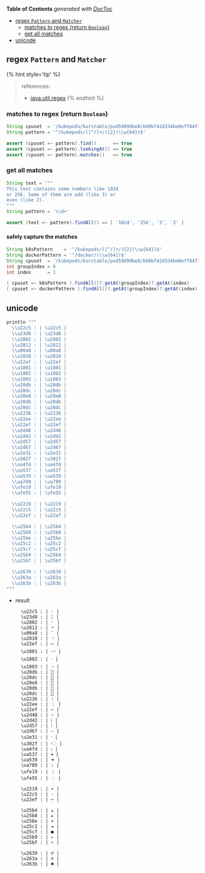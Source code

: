 <!-- START doctoc generated TOC please keep comment here to allow auto update -->
<!-- DON'T EDIT THIS SECTION, INSTEAD RE-RUN doctoc TO UPDATE -->
**Table of Contents**  *generated with [DocToc](https://github.com/thlorenz/doctoc)*

- [regex `Pattern` and `Matcher`](#regex-pattern-and-matcher)
  - [matches to regex (return `Boolean`)](#matches-to-regex-return-boolean)
  - [get all matches](#get-all-matches)
- [unicode](#unicode)

<!-- END doctoc generated TOC please keep comment here to allow auto update -->

## regex `Pattern` and `Matcher`

{% hint style='tip' %}
> references:
> - [java.util.regex](https://docs.oracle.com/javase/7/docs/api/java/util/regex/Matcher.html)
{% endhint %}

### matches to regex (return `Boolean`)
```groovy
String cpuset  = '/kubepods/burstable/pod59899be8/b60bf42d334be0eff64f325bad5b0ca4750119fbf8a7e80afa4e559040208ab3'
String pattern = '^/kubepods/([^/]+/){2}(\\w{64})$'

assert (cpuset =~ pattern).find()      == true
assert (cpuset =~ pattern).lookingAt() == true
assert (cpuset =~ pattern).matches()   == true
```

### get all matches
```groovy
String text = """
This text contains some numbers like 1024
or 256. Some of them are odd (like 3) or
even (like 2).
"""
String pattern = '\\d+'

assert (text =~ pattern).findAll() == [ '1024', '256', '3', '2' ]
```

#### safely capture the matches
```groovy
String k8sPattern    = '^/kubepods/([^/]+/){2}(\\w{64})$'
String dockerPattern = '^/docker/(\\w{64})$'
String cpuset  = '/kubepods/burstable/pod59899be8/b60bf42d334be0eff64f325bad5b0ca4750119fbf8a7e80afa4e559040208ab3'
int groupIndex = 0
int index      = 1

( cpuset =~ k8sPattern ).findAll()?.getAt(groupIndex)?.getAt(index)    ?: null
( cpuset =~ dockerPattern ).findAll()?.getAt(groupIndex)?.getAt(index) ?: null
```

## unicode
```groovy
println """
  \\u22c5 : | \u22c5 |
  \\u23d0 : | \u23d0 |
  \\u2802 : | \u2802 |
  \\u2812 : | \u2812 |
  \\u00a8 : | \u00a8 |
  \\u2810 : | \u2810 |
  \\u22ef : | \u22ef |
  \\u1801 : | \u1801 |
  \\u1802 : | \u1802 |
  \\u1803 : | \u1803 |
  \\u20db : | \u20db |
  \\u20dc : | \u20dc |
  \\u20e8 : | \u20e8 |
  \\u20db : | \u20db |
  \\u20dc : | \u20dc |
  \\u2236 : | \u2236 |
  \\u22ee : | \u22ee |
  \\u22ef : | \u22ef |
  \\u2d48 : | \u2d48 |
  \\u2d42 : | \u2d42 |
  \\u2d57 : | \u2d57 |
  \\u2d67 : | \u2d67 |
  \\u2e31 : | \u2e31 |
  \\u302f : | \u302f |
  \\ua4fd : | \ua4fd |
  \\ua537 : | \ua537 |
  \\ua539 : | \ua539 |
  \\ua789 : | \ua789 |
  \\ufe19 : | \ufe19 |
  \\ufe55 : | \ufe55 |

  \\u2219 : | \u2219 |
  \\u22c5 : | \u22c5 |
  \\u22ef : | \u22ef |

  \\u25b4 : | \u25b4 |
  \\u25b8 : | \u25b8 |
  \\u25be : | \u25be |
  \\u25c2 : | \u25c2 |
  \\u25cf : | \u25cf |
  \\u25b9 : | \u25b9 |
  \\u25bf : | \u25bf |

  \\u2639 : | \u2639 |
  \\u263a : | \u263a |
  \\u263b : | \u263b |
"""
```
- result
  ```
    \u22c5 : | ⋅ |
    \u23d0 : | ⏐ |
    \u2802 : | ⠂ |
    \u2812 : | ⠒ |
    \u00a8 : | ¨ |
    \u2810 : | ⠐ |
    \u22ef : | ⋯ |
    \u1801 : | ᠁ |
    \u1802 : | ᠂ |
    \u1803 : | ᠃ |
    \u20db : | ⃛ |
    \u20dc : | ⃜ |
    \u20e8 : | ⃨ |
    \u20db : | ⃛ |
    \u20dc : | ⃜ |
    \u2236 : | ∶ |
    \u22ee : | ⋮ |
    \u22ef : | ⋯ |
    \u2d48 : | ⵈ |
    \u2d42 : | ⵂ |
    \u2d57 : | ⵗ |
    \u2d67 : | ⵧ |
    \u2e31 : | ⸱ |
    \u302f : | 〯 |
    \ua4fd : | ꓽ |
    \ua537 : | ꔷ |
    \ua539 : | ꔹ |
    \ua789 : | ꞉ |
    \ufe19 : | ︙ |
    \ufe55 : | ﹕ |

    \u2219 : | ∙ |
    \u22c5 : | ⋅ |
    \u22ef : | ⋯ |

    \u25b4 : | ▴ |
    \u25b8 : | ▸ |
    \u25be : | ▾ |
    \u25c2 : | ◂ |
    \u25cf : | ● |
    \u25b9 : | ▹ |
    \u25bf : | ▿ |

    \u2639 : | ☹ |
    \u263a : | ☺ |
    \u263b : | ☻ |
  ```
